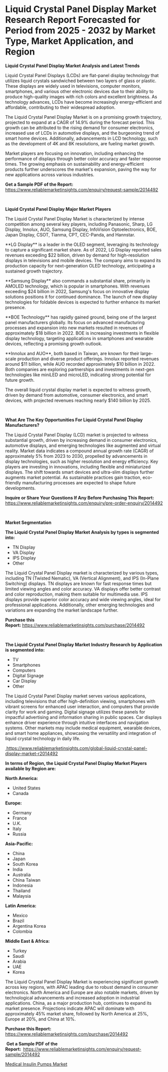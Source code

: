 <p><h1>Liquid Crystal Panel Display Market Research Report Forecasted for Period from 2025 -  2032 by Market Type, Market Application, and Region</h1></p><p><strong>Liquid Crystal Panel Display Market Analysis and Latest Trends</strong></p>
<p><p>Liquid Crystal Panel Displays (LCDs) are flat-panel display technology that utilizes liquid crystals sandwiched between two layers of glass or plastic. These displays are widely used in televisions, computer monitors, smartphones, and various other electronic devices due to their ability to produce high-quality images with rich colors and excellent brightness. As technology advances, LCDs have become increasingly energy-efficient and affordable, contributing to their widespread adoption.</p><p>The Liquid Crystal Panel Display Market is on a promising growth trajectory, projected to expand at a CAGR of 14.9% during the forecast period. This growth can be attributed to the rising demand for consumer electronics, increased use of LCDs in automotive displays, and the burgeoning trend of smart home devices. Additionally, advancements in LCD technology, such as the development of 4K and 8K resolutions, are fueling market growth. </p><p>Market players are focusing on innovation, including enhancing the performance of displays through better color accuracy and faster response times. The growing emphasis on sustainability and energy-efficient products further underscores the market's expansion, paving the way for new applications across various industries.</p></p>
<p><strong>Get a Sample PDF of the Report:&nbsp;</strong> <a href="https://www.reliablemarketinsights.com/enquiry/request-sample/2014492?utm_campaign=2013&utm_medium=2&utm_source=Github&utm_content=ia&utm_term=17012025&utm_id=liquid-crystal-panel-display">https://www.reliablemarketinsights.com/enquiry/request-sample/2014492</a></p>
<p>&nbsp;</p>
<p><strong>Liquid Crystal Panel Display Major Market Players</strong></p>
<p><p>The Liquid Crystal Panel Display Market is characterized by intense competition among several key players, including Panasonic, Sharp, LG Display, Innolux, AUO, Samsung Display, InfoVision Optoelectronics, BOE, Japan Display, CSOT, Tianma, CPT, CEC-Panda, and Hannstar. </p><p>**LG Display** is a leader in the OLED segment, leveraging its technology to capture a significant market share. As of 2022, LG Display reported sales revenues exceeding $22 billion, driven by demand for high-resolution displays in televisions and mobile devices. The company aims to expand its production capacity for next-generation OLED technology, anticipating a sustained growth trajectory.</p><p>**Samsung Display** also commands a substantial share, primarily in AMOLED technology, which is popular in smartphones. With revenues exceeding $24 billion in 2022, Samsung's focus on innovative display solutions positions it for continued dominance. The launch of new display technologies for foldable devices is expected to further enhance its market presence.</p><p>**BOE Technology** has rapidly gained ground, being one of the largest panel manufacturers globally. Its focus on advanced manufacturing processes and expansion into new markets resulted in revenues of approximately $18 billion in 2022. BOE is increasing investments in flexible display technology, targeting applications in smartphones and wearable devices, reflecting a promising growth outlook.</p><p>**Innolux and AUO**, both based in Taiwan, are known for their large-scale production and diverse product offerings. Innolux reported revenues around $11 billion, while AUO recorded approximately $10 billion in 2022. Both companies are exploring partnerships and investments in next-gen technologies like miniLED and microLED, indicating strong potential for future growth.</p><p>The overall liquid crystal display market is expected to witness growth, driven by demand from automotive, consumer electronics, and smart devices, with projected revenues reaching nearly $140 billion by 2025.</p></p>
<p>&nbsp;</p>
<p><strong>What Are The Key Opportunities For Liquid Crystal Panel Display Manufacturers?</strong></p>
<p><p>The Liquid Crystal Panel Display (LCD) market is projected to witness substantial growth, driven by increasing demand in consumer electronics, automotive displays, and emerging technologies like augmented and virtual reality. Market data indicates a compound annual growth rate (CAGR) of approximately 5% from 2023 to 2030, propelled by advancements in display technologies, such as higher resolution and energy efficiency. Key players are investing in innovations, including flexible and miniaturized displays. The shift towards smart devices and ultra-slim displays further augments market potential. As sustainable practices gain traction, eco-friendly manufacturing processes are expected to shape future developments.</p></p>
<p><strong>Inquire or Share Your Questions If Any Before Purchasing This Report:</strong> <a href="https://www.reliablemarketinsights.com/enquiry/pre-order-enquiry/2014492?utm_campaign=2013&utm_medium=2&utm_source=Github&utm_content=ia&utm_term=17012025&utm_id=liquid-crystal-panel-display">https://www.reliablemarketinsights.com/enquiry/pre-order-enquiry/2014492</a></p>
<p>&nbsp;</p>
<p><strong>Market Segmentation</strong></p>
<p><strong>The Liquid Crystal Panel Display Market Analysis by types is segmented into:</strong></p>
<p><ul><li>TN Display</li><li>VA Display</li><li>IPS Display</li><li>Other</li></ul></p>
<p><p>The Liquid Crystal Panel Display market is characterized by various types, including TN (Twisted Nematic), VA (Vertical Alignment), and IPS (In-Plane Switching) displays. TN displays are known for fast response times but limited viewing angles and color accuracy. VA displays offer better contrast and color reproduction, making them suitable for multimedia use. IPS displays provide superior color accuracy and wide viewing angles, ideal for professional applications. Additionally, other emerging technologies and variations are expanding the market landscape further.</p></p>
<p><strong>Purchase this Report:&nbsp;</strong><a href="https://www.reliablemarketinsights.com/purchase/2014492?utm_campaign=2013&utm_medium=2&utm_source=Github&utm_content=ia&utm_term=17012025&utm_id=liquid-crystal-panel-display">https://www.reliablemarketinsights.com/purchase/2014492</a></p>
<p>&nbsp;</p>
<p><strong>The Liquid Crystal Panel Display Market Industry Research by Application is segmented into:</strong></p>
<p><ul><li>TV</li><li>Smartphones</li><li>Computers</li><li>Digital Signage</li><li>Car Display</li><li>Other</li></ul></p>
<p><p>The Liquid Crystal Panel Display market serves various applications, including televisions that offer high-definition viewing, smartphones with vibrant screens for enhanced user interaction, and computers that provide clarity for work and gaming. Digital signage utilizes these panels for impactful advertising and information sharing in public spaces. Car displays enhance driver experience through intuitive interfaces and navigation systems. Other markets may include medical equipment, wearable devices, and smart home appliances, showcasing the versatility and integration of liquid crystal technology in daily life.</p></p>
<p><a href="https://www.reliablemarketinsights.com/global-liquid-crystal-panel-display-market-r2014492?utm_campaign=2013&utm_medium=2&utm_source=Github&utm_content=ia&utm_term=17012025&utm_id=liquid-crystal-panel-display">&nbsp;https://www.reliablemarketinsights.com/global-liquid-crystal-panel-display-market-r2014492</a></p>
<p><strong>In terms of Region, the Liquid Crystal Panel Display Market Players available by Region are:</strong></p>
<p>
    <p> <strong> North America: </strong>
        <ul>
            <li>United States</li>
            <li>Canada</li>
        </ul>
        </p> 
    <p> <strong> Europe: </strong>
        <ul>
            <li>Germany</li>
            <li>France</li>
            <li>U.K.</li>
            <li>Italy</li>
            <li>Russia</li>
        </ul>
        </p> 
    <p> <strong> Asia-Pacific: </strong>
        <ul>
            <li>China</li>
            <li>Japan</li>
            <li>South Korea</li>
            <li>India</li>
            <li>Australia</li>
            <li>China Taiwan</li>
            <li>Indonesia</li>
            <li>Thailand</li>
            <li>Malaysia</li>
        </ul>
        </p> 
    <p> <strong> Latin America: </strong>
        <ul>
            <li>Mexico</li>
            <li>Brazil</li>
            <li>Argentina Korea</li>
            <li>Colombia</li>
        </ul>
        </p> 
    <p> <strong> Middle East & Africa: </strong>
        <ul>
            <li>Turkey</li>
            <li>Saudi</li>
            <li>Arabia</li>
            <li>UAE</li>
            <li>Korea</li>
        </ul>
    </p>
    </p>
<p><p>The Liquid Crystal Panel Display Market is experiencing significant growth across key regions, with APAC leading due to robust demand in consumer electronics. North America and Europe are also notable markets, driven by technological advancements and increased adoption in industrial applications. China, as a major production hub, continues to expand its market presence. Projections indicate APAC will dominate with approximately 45% market share, followed by North America at 25%, Europe at 20%, and China at 10%.</p></p>
<p><strong>Purchase this Report: </strong><a href="https://www.reliablemarketinsights.com/purchase/2014492?utm_campaign=2013&utm_medium=2&utm_source=Github&utm_content=ia&utm_term=17012025&utm_id=liquid-crystal-panel-display">https://www.reliablemarketinsights.com/purchase/2014492</a></p>
<p>&nbsp;<strong>Get a Sample PDF of the Report:&nbsp;&nbsp;</strong><a href="https://www.reliablemarketinsights.com/enquiry/request-sample/2014492?utm_campaign=2013&utm_medium=2&utm_source=Github&utm_content=ia&utm_term=17012025&utm_id=liquid-crystal-panel-display">https://www.reliablemarketinsights.com/enquiry/request-sample/2014492</a></p>
<p><strong></strong></p>
<p><p><a href="https://github.com/MarciaRunte/Market-Research-Report-List-1/blob/main/medical-insulin-pumps-market.md?utm_campaign=2013&utm_medium=2&utm_source=Github&utm_content=ia&utm_term=17012025&utm_id=liquid-crystal-panel-display">Medical Insulin Pumps Market</a></p></p>